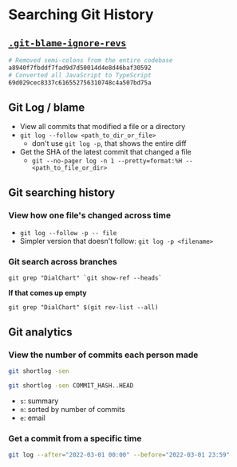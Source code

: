 # Searching Git History

## [`.git-blame-ignore-revs`](https://docs.github.com/en/repositories/working-with-files/using-files/viewing-a-file#ignore-commits-in-the-blame-view)

```bash title=".git-blame-ignore-revs"
# Removed semi-colons from the entire codebase
a8940f7fbddf7fad9d7d50014d4e8d46baf30592
# Converted all JavaScript to TypeScript
69d029cec8337c616552756310748c4a507bd75a
```

## Git Log / blame

-   View all commits that modified a file or a directory
-   `git log --follow <path_to_dir_or_file>`
    -   don't use `git log -p`, that shows the entire diff
-   Get the SHA of the latest commit that changed a file
    -   `git --no-pager log -n 1 --pretty=format:%H -- <path_to_file_or_dir>`

## Git searching history

### View how one file's changed across time

-   `git log --follow -p -- file`
-   Simpler version that doesn't follow: `git log -p <filename>`

### Git search across branches

```
git grep "DialChart" `git show-ref --heads`
```

**If that comes up empty**

```
git grep "DialChart" $(git rev-list --all)
```

## Git analytics

### View the number of commits each person made

```bash
git shortlog -sen
```

```bash
git shortlog -sen COMMIT_HASH..HEAD
```

-   `s`: summary
-   `n`: sorted by number of commits
-   `e`: email

### Get a commit from a specific time

```bash
git log --after="2022-03-01 00:00" --before="2022-03-01 23:59"
```
